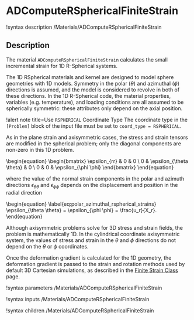 # ADComputeRSphericalFiniteStrain

!syntax description /Materials/ADComputeRSphericalFiniteStrain<RESIDUAL>

## Description

The material `ADComputeRSphericalFiniteStrain` calculates the small incremental
strain for 1D R-Spherical systems.

The 1D RSpherical materials and kernel are designed to model sphere geometries
with 1D models. Symmetry in the polar ($\theta$) and azimuthal ($\phi$)
directions is assumed, and the model is considered to revolve in both of these
directions.  In the 1D R-Spherical code, the material properties, variables
(e.g. temperature), and loading conditions are all assumed to be spherically
symmetric: these attributes only depend on the axial position.

!alert note title=Use `RSPHERICAL` Coordinate Type
The coordinate type in the `[Problem]` block of the input file must be set to
`coord_type = RSPHERICAL`.

As in the plane strain and axisymmetric cases, the stress and strain tensors are
modified in the spherical problem; only the diagonal components are non-zero in
this 1D problem.

\begin{equation}
\begin{bmatrix}
\epsilon_{rr} & 0 & 0 \\
0 & \epsilon_{\theta \theta} & 0 \\
0 & 0 & \epsilon_{\phi \phi}
\end{bmatrix}
\end{equation}

where the value of the normal strain components in the polar and azimuth
directions $\epsilon_{\theta \theta}$ and $\epsilon_{\phi \phi}$ depends on the
displacement and position in the radial direction

\begin{equation}
  \label{eq:polar_azimuthal_rspherical_strains}
  \epsilon_{\theta \theta} = \epsilon_{\phi \phi} = \frac{u_r}{X_r}.
\end{equation}

Although axisymmetric problems solve for 3D stress and strain fields, the
problem is mathematically 1D. In the cylindrical coordinate axisymmetric system,
the values of stress and strain in the $\theta$ and $\phi$ directions do not
depend on the $\theta$ or $\phi$ coordinates.

Once the deformation gradient is calculated for the 1D geometry, the deformation
gradient is passed to the strain and rotation methods used by default 3D
Cartesian simulations, as described in the [Finite Strain Class](ADComputeFiniteStrain.md) page.

!syntax parameters /Materials/ADComputeRSphericalFiniteStrain<RESIDUAL>

!syntax inputs /Materials/ADComputeRSphericalFiniteStrain<RESIDUAL>

!syntax children /Materials/ADComputeRSphericalFiniteStrain<RESIDUAL>
